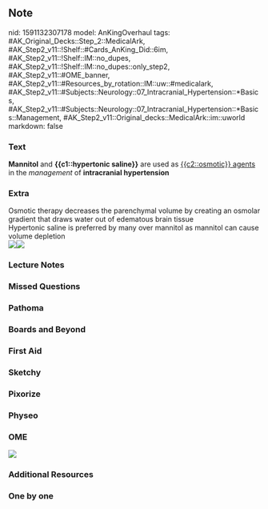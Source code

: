 ## Note
nid: 1591132307178
model: AnKingOverhaul
tags: #AK_Original_Decks::Step_2::MedicalArk, #AK_Step2_v11::!Shelf::#Cards_AnKing_Did::6im, #AK_Step2_v11::!Shelf::IM::no_dupes, #AK_Step2_v11::!Shelf::IM::no_dupes::only_step2, #AK_Step2_v11::#OME_banner, #AK_Step2_v11::#Resources_by_rotation::IM::uw::#medicalark, #AK_Step2_v11::#Subjects::Neurology::07_Intracranial_Hypertension::*Basics, #AK_Step2_v11::#Subjects::Neurology::07_Intracranial_Hypertension::*Basics::Management, #AK_Step2_v11::Original_decks::MedicalArk::im::uworld
markdown: false

### Text
<b>Mannitol</b> and <b>{{c1::hypertonic saline}}</b> are used as
<u>{{c2::osmotic}} agents</u> in the <i>management</i> of
<b>intracranial hypertension</b>

### Extra
<div>
  Osmotic therapy decreases the parenchymal volume by creating an
  osmolar gradient that draws water out of edematous brain tissue
</div>
<div>
  Hypertonic saline is preferred by many over mannitol as mannitol
  can cause volume depletion
</div><img src=
"paste-7a234461824d4b746a18c1adaf3ca45943e0a0ae.jpg"><img src=
"L48886.jpg">

### Lecture Notes


### Missed Questions


### Pathoma


### Boards and Beyond


### First Aid


### Sketchy


### Pixorize


### Physeo


### OME
<div class="ome-widget">
  <a href="https://onlinemeded.org?ref=anki"><img src=
  "_OME_AnkiFlashcards_General_3.png"></a>
</div>

### Additional Resources


### One by one

